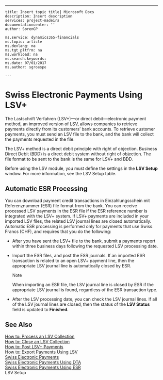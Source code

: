 ---
    title: Insert topic title| Microsoft Docs
    description: Insert description
    services: project-madeira
    documentationcenter: ''
    author: SorenGP

    ms.service: dynamics365-financials
    ms.topic: article
    ms.devlang: na
    ms.tgt_pltfrm: na
    ms.workload: na
    ms.search.keywords:
    ms.date: 07/01/2017
    ms.author: sgroespe

    ---
# Swiss Electronic Payments Using LSV+
The Lastschrift Verfahren \(LSV\+\)—or direct debit—electronic payment method, an improved version of LSV, allows companies to retrieve payments directly from its customers’ bank accounts. To retrieve customer payments, you must send an LSV file to the bank, and the bank will collect the payments requested in the file.  
  
 The LSV\+ method is a direct debit principle with right of objection. Business Direct Debit \(BDD\) is a direct debit system without right of objection. The file format to be sent to the bank is the same for LSV\+ and BDD.  
  
 Before using the LSV module, you must define the settings in the **LSV Setup** window. For more information, see the LSV Setup table.  
  
## Automatic ESR Processing  
 You can download payment credit transactions in Einzahlungsschein mit Referenznummer \(ESR\) file format from the bank. You can receive processed LSV payments in the ESR file if the ESR reference number is integrated with the LSV\+ system. If LSV\+ payments are included in your imported LSV files, the related LSV journal lines are closed automatically. Automatic ESR processing is performed only for payments that use Swiss Francs \(CHF\), and requires that you do the following:  
  
-   After you have sent the LSV\+ file to the bank, submit a payments report within three business days following the requested LSV processing date.  
  
-   Import the ESR files, and post the ESR journals. If an imported ESR transaction is related to an open LSV\+ payment line, then the appropriate LSV journal line is automatically closed by ESR.  
  
    > [!NOTE]  
    >  When importing an ESR file, the LSV journal line is closed by ESR if the appropriate LSV journal is found, regardless of the ESR transaction type.  
  
-   After the LSV processing date, you can check the LSV journal lines. If all of the LSV journal lines are closed, then the status of the **LSV Status** field is updated to  **Finished**.  
  
## See Also  
 [How to: Process an LSV Collection](../how-to-process-an-lsv-collection.md)   
 [How to: Close an LSV Collection](../how-to-close-an-lsv-collection.md)   
 [How to: Post LSV\+ Payments](../how-to-post-lsv-payments.md)   
 [How to: Export Payments Using LSV](../how-to-export-payments-using-lsv.md)   
 [Swiss Electronic Payments](../swiss-electronic-payments.md)   
 [Swiss Electronic Payments Using DTA](../swiss-electronic-payments-using-dta.md)   
 [Swiss Electronic Payments Using ESR](../swiss-electronic-payments-using-esr.md)   
 LSV Setup